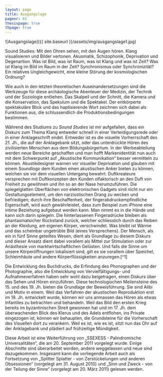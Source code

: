 ```yaml
---
layout: page
title: Ausgangslage
pagenr: 01
thesispage: true
thpage: true
---
```

![Ausgangslage]({{ site.baseurl }}/assets/img/ausgangslage1.jpg)


Sound Studies: Mit den Ohren sehen, mit den Augen hören. Klang visualisieren und Bilder vertonen. Akusmatik, Schizophonik, Deprivation und Degenartion. Was ist Bild, was ist Raum, was ist Klang und was ist Zeit? Was ist Klang im Bild im Raum in der Zeit? Synchronismus oder Synchronizität? Ein relatives Ungleichgewicht, eine kleine Störung der kosmologischen Ordnung?

Wie auch in den letzten theoretischen Auseinandersetzungen sind die Werkzeuge für diese archäologische Abenteuer der Medizin, der Technik und der Soziologie entliehen. Das Skalpell und der Schnitt, die Kamera und die Konservation, das Spekulum und die Spektakel. Der entkörperte spektakuläre Blick und das haptisierende Wort zeichnen sich dabei als Funktionen aus, die schlussendlich die Produktionsbedingungen bestimmen.

Während des Studiums zu *Sound Studies* ist mir aufgefallen, dass ein Diskurs zum Thema Klang entweder schnell in einer Verteidigungsrede oder in einer Anklageschrift endet. Entweder ist es die visuelle Vorherrschaft des 21. Jh., die auf der Anklagebank sitzt, oder das unterdrückte Hören des zivilisierten Menschen aus dem Bildungsbürgertum. In der Werbeabteilung werden neue Bereiche geschaffen und man hofft Markenidentität nun auch mit dem Schwerpunkt auf „Akustische Kommunikation“ besser vermitteln zu können. Akustikdesigner warnen vor visueller Deprivation und glauben mit einem Soundlogo dem Kunden einen akustischen Anker bieten zu können, welchen sie vor dem visuellen Untergang bewahrt. Duftkreateure versprechen mit Duftkonzepten den Kunden olfaktorisch an den Duft von Freiheit zu gewöhnen und ihn so an der Nase herumzuführen. Die spiegelglatten Oberflächen von elektronischen Gadgets sind nicht nur ein Gestaltungselement, um den narzisstischen Drang zu wecken und befriedigen; durch ihre Beschaffenheit, der fingerabdruckempfindliche Eigenschaft, wird auch gewährleistet, dass zum Beispiel zum iPhone eine intime Beziehung aufgebaut werden kann. Man nimmt es in die Hände und kann sich darin spiegeln. Die hinterlassenen Fingeradrücke bleiben als phantasmatsicher Rückstand zurück, welcher schliesslich durch das Reiben an der Kleidung, am eigenen Körper, verschwindet. Was bleibt ist Wärme und das scheinbar ungetrübte Bild (eines Versprechens). Der Mensch, als ein in fünf Sinne geteiltes Wesen, dient als Grundlage zu diesem Diskurs und dieser Ansatz dient dabei vorallem als Mittel zur Stimulation oder zur Anästhesie von marktwirtschaftlichen Gelüsten. Und falls die Sinne um unsere Körperöffnungen lokalisiert sind, gilt es sie vorallem über Speichel, Schleimhäute und andere Körperflüssigkeiten anzuregen.[^1]

Die Entwicklung des Buchdrucks, die Erfindung des Phonographen und der Photographie, also die Entwicklung von Vervielfältigungs- und Aufnahmeverfahren haben sehr wohl dazu beigetragen, einen Diskurs über das Sehen und Hören einzuführen. Diese technologischen Meilensteine des 15. und des 19. Jh. bieten die Grundlage der Beweisführung. Sie sind Alibi und Motiv in einem. Weil das Verfahren der akustischen Reproduktion erst im 19. Jh. entwickelt wurde, können wir uns anmassen das Hören als etwas Infantiles zu betrachten und behandeln.
Weil das Bild den ersten Krieg bereits im byzantinischen Streit gewonnen hat und im 17. Jh. dem überwachenden Blick des Klerus und des Adels entflohen, ins Private eingezogen ist, können wir behaupten, die Grundsteine für die Vorherschaft des Visuellen dort zu verankern. Weil es ist, wie es ist, sitzt nun das Ohr auf der Anklagebank und plädiert auf frühzeitige Mündigkeit.

Diese Arbeit ist eine Weiterführung von „SSEXESS - Palindromische Universalitäten“, die am 20. September 2011 vorgelegt wurde. Einige Abschnitte sind überarbeitet worden, andere weggelassen und neue sind dazugekommen. Insgesamt kann die vorliegende Arbeit auch als Fortsetzung von „Splitter Splatter - von Zerstückelungen und anderen Obsessionen“ (vorgelegt am 31. August 2010) und „Sinn und Zweck - von der Teilung der Sinne“ (vorgelegt am 20. März 2011) gelesen werden.